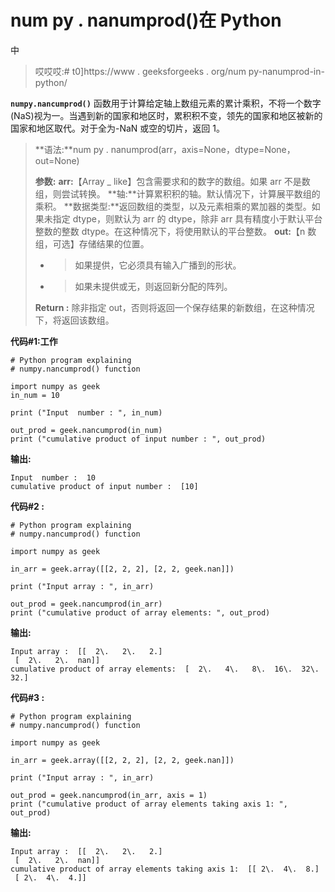 # num py . nanumprod()在 Python

中

> 哎哎哎:# t0]https://www . geeksforgeeks . org/num py-nanumprod-in-python/

**`numpy.nancumprod()`** 函数用于计算给定轴上数组元素的累计乘积，不将一个数字(NaS)视为一。当遇到新的国家和地区时，累积积不变，领先的国家和地区被新的国家和地区取代。对于全为-NaN 或空的切片，返回 1。

> **语法:**num py . nanumprod(arr，axis=None，dtype=None，out=None)
> 
> **参数:**
> **arr:**【Array _ like】包含需要求和的数字的数组。如果 arr 不是数组，则尝试转换。
> **轴:**计算累积积的轴。默认情况下，计算展平数组的乘积。
> **数据类型:**返回数组的类型，以及元素相乘的累加器的类型。如果未指定 dtype，则默认为 arr 的 dtype，除非 arr 具有精度小于默认平台整数的整数 dtype。在这种情况下，将使用默认的平台整数。
> **out:**【n 数组，可选】存储结果的位置。
> - >如果提供，它必须具有输入广播到的形状。
> - >如果未提供或无，则返回新分配的阵列。
> 
> **Return :** 除非指定 out，否则将返回一个保存结果的新数组，在这种情况下，将返回该数组。

**代码#1:工作**

```
# Python program explaining
# numpy.nancumprod() function

import numpy as geek
in_num = 10

print ("Input  number : ", in_num)

out_prod = geek.nancumprod(in_num) 
print ("cumulative product of input number : ", out_prod) 
```

**输出:**

```
Input  number :  10
cumulative product of input number :  [10]

```

**代码#2 :**

```
# Python program explaining
# numpy.nancumprod() function

import numpy as geek

in_arr = geek.array([[2, 2, 2], [2, 2, geek.nan]])

print ("Input array : ", in_arr) 

out_prod = geek.nancumprod(in_arr) 
print ("cumulative product of array elements: ", out_prod) 
```

**输出:**

```
Input array :  [[  2\.   2\.   2.]
 [  2\.   2\.  nan]]
cumulative product of array elements:  [  2\.   4\.   8\.  16\.  32\.  32.]

```

**代码#3 :**

```
# Python program explaining
# numpy.nancumprod() function

import numpy as geek

in_arr = geek.array([[2, 2, 2], [2, 2, geek.nan]])

print ("Input array : ", in_arr) 

out_prod = geek.nancumprod(in_arr, axis = 1) 
print ("cumulative product of array elements taking axis 1: ", out_prod) 
```

**输出:**

```
Input array :  [[  2\.   2\.   2.]
 [  2\.   2\.  nan]]
cumulative product of array elements taking axis 1:  [[ 2\.  4\.  8.]
 [ 2\.  4\.  4.]]

```